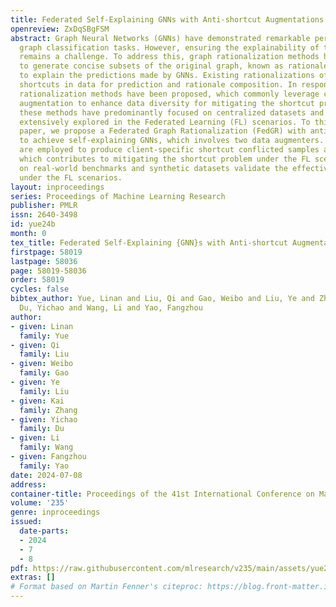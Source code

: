 ```yaml
---
title: Federated Self-Explaining GNNs with Anti-shortcut Augmentations
openreview: ZxDqSBgFSM
abstract: Graph Neural Networks (GNNs) have demonstrated remarkable performance in
  graph classification tasks. However, ensuring the explainability of their predictions
  remains a challenge. To address this, graph rationalization methods have been introduced
  to generate concise subsets of the original graph, known as rationales, which serve
  to explain the predictions made by GNNs. Existing rationalizations often rely on
  shortcuts in data for prediction and rationale composition. In response, de-shortcut
  rationalization methods have been proposed, which commonly leverage counterfactual
  augmentation to enhance data diversity for mitigating the shortcut problem. Nevertheless,
  these methods have predominantly focused on centralized datasets and have not been
  extensively explored in the Federated Learning (FL) scenarios. To this end, in this
  paper, we propose a Federated Graph Rationalization (FedGR) with anti-shortcut augmentations
  to achieve self-explaining GNNs, which involves two data augmenters. These augmenters
  are employed to produce client-specific shortcut conflicted samples at each client,
  which contributes to mitigating the shortcut problem under the FL scenarios. Experiments
  on real-world benchmarks and synthetic datasets validate the effectiveness of FedGR
  under the FL scenarios.
layout: inproceedings
series: Proceedings of Machine Learning Research
publisher: PMLR
issn: 2640-3498
id: yue24b
month: 0
tex_title: Federated Self-Explaining {GNN}s with Anti-shortcut Augmentations
firstpage: 58019
lastpage: 58036
page: 58019-58036
order: 58019
cycles: false
bibtex_author: Yue, Linan and Liu, Qi and Gao, Weibo and Liu, Ye and Zhang, Kai and
  Du, Yichao and Wang, Li and Yao, Fangzhou
author:
- given: Linan
  family: Yue
- given: Qi
  family: Liu
- given: Weibo
  family: Gao
- given: Ye
  family: Liu
- given: Kai
  family: Zhang
- given: Yichao
  family: Du
- given: Li
  family: Wang
- given: Fangzhou
  family: Yao
date: 2024-07-08
address:
container-title: Proceedings of the 41st International Conference on Machine Learning
volume: '235'
genre: inproceedings
issued:
  date-parts:
  - 2024
  - 7
  - 8
pdf: https://raw.githubusercontent.com/mlresearch/v235/main/assets/yue24b/yue24b.pdf
extras: []
# Format based on Martin Fenner's citeproc: https://blog.front-matter.io/posts/citeproc-yaml-for-bibliographies/
---
```

